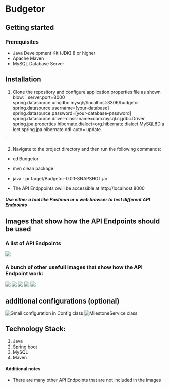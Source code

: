 # Budgetor

## Getting started

### Prerequisites

- Java Development Kit (JDK) 8 or higher
- Apache Maven
- MySQL Database Server

## Installation

1. Clone the repository and configure application.properties file as shown blow:
   `
   server.port=8000
   spring.datasource.url=jdbc:mysql://localhost:3306/budgetor
   spring.datasource.username=[your-database]
   spring.datasource.password=[your-database-password]
   spring.datasource.driver-class-name=com.mysql.cj.jdbc.Driver
   spring.jpa.properties.hibernate.dialect=org.hibernate.dialect.MySQL8Dialect
   spring.jpa.hibernate.ddl-auto= update

`

2. Navigate to the project directory and then run the following commands:

- cd Budgetor

- mvn clean package
- java -jar target/Budgetor-0.0.1-SNAPSHOT.jar

- The API Endppoints owill be accessible at http://localhost:8000

##### Use either a tool like Postman or a web browser to test different API Endpoints

## Images that show how the API Endpoints should be used

### A list of API Endpoints

![](./src/main/resources/static/image1.png)

### A bunch of other usefull images that show how the API Endpoint work:

![](./src/main/resources/static/image2.png)
![](src/main/resources/static/image3.png)
![](./src/main/resources/static/image6.png)
![](./src/main/resources/static/image4.png)
![](./src/main/resources/static/image5.png)

## additional configurations (optional)

![Gmail configuration in Config class](./src/main/resources/static/image7.png)
![MilestoneService class](./src/main/resources/static/image8.png)

## Technology Stack:

1. Java
2. Spring boot
3. MySQL
4. Maven

#### Additional notes

- There are many other API Endpoints that are not included in the images
